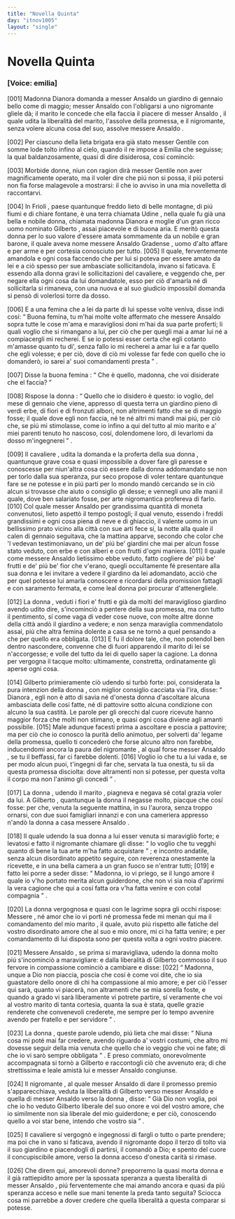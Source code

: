 ```yaml
---
title: "Novella Quinta"
day: "itnov1005"
layout: "single"
---
```

<div id="nov1005" type="novella" who="emilia">
 <h1>
  Novella Quinta
 </h1>
 <p>
  <h3>
   [Voice: emilia]
  </h3>
 </p>
 <argument>
  <p>
   <a name="p00050001">
    [001]
   </a>
   <name persref="dianora" type="person">
    Madonna Dianora
   </name>
   domanda a
   <name persref="ansaldo" type="person">
    messer Ansaldo
   </name>
   un giardino di gennaio bello come di maggio;
   <name persref="ansaldo" type="person">
    messer Ansaldo
   </name>
   con l'obligarsi a uno
   <name persref="negromante-1005" type="person">
    nigromante
   </name>
   gliele d&agrave;;
   <name persref="gilberto" type="person">
    il marito
   </name>
   le concede che ella faccia il piacere di
   <name persref="ansaldo" type="person">
    messer Ansaldo
   </name>
   , il quale udita la liberalit&agrave; del marito, l'assolve della promessa, e il nigromante, senza volere alcuna cosa del suo, assolve
   <name persref="ansaldo" type="person">
    messere Ansaldo
   </name>
   .
  </p>
 </argument>
 <div3 type="commentary" who="author">
  <p>
   <a name="p00050002">
    [002]
   </a>
   Per ciascuno della lieta brigata era gi&agrave; stato
   <name persref="gentile" type="person">
    messer Gentile
   </name>
   con somme lode tolto infino al cielo, quando
   <name persref="panfilo" type="person">
    il re
   </name>
   impose a
   <name persref="emilia" type="person">
    Emilia
   </name>
   che seguisse; la qual baldanzosamente, quasi di dire disiderosa, cos&iacute; cominci&ograve;:
  </p>
 </div3>
 <div3 type="commentary" who="emilia">
  <p>
   <a name="p00050003">
    [003]
   </a>
   Morbide donne, niun con ragion dir&agrave;
   <name persref="gentile" type="person">
    messer Gentile
   </name>
   non aver magnificamente operato, ma il voler dire che pi&uacute; non si possa, il pi&uacute; potersi non fia forse malagevole a mostrarsi: il che io avviso in una mia novelletta di raccontarvi.
  </p>
 </div3>
 <p>
  <a name="p00050004">
   [004]
  </a>
  In
  <name placeref="friuli" type="place">
   Frioli
  </name>
  , paese quantunque freddo lieto di belle montagne, di pi&uacute; fiumi e di chiare fontane, &egrave; una terra chiamata
  <name placeref="udine" type="place">
   Udine
  </name>
  , nella quale fu gi&agrave; una bella e nobile donna, chiamata
  <name persref="dianora" type="person">
   madonna Dianora
  </name>
  e moglie d'un gran ricco uomo nominato
  <name persref="gilberto" type="person">
   Gilberto
  </name>
  , assai piacevole e di buona aria. E merit&ograve; questa donna per lo suo valore d'essere amata sommamente da un nobile e gran barone, il quale aveva nome
  <name persref="ansaldo" type="person">
   messere Ansaldo Gradense
  </name>
  , uomo d'alto affare e per arme e per cortesia conosciuto per tutto.
  <a name="p00050005">
   [005]
  </a>
  Il quale, ferventemente amandola e ogni cosa faccendo che per lui si poteva per essere amato da lei e a ci&ograve; spesso per sue ambasciate sollicitandola, invano si faticava. E essendo alla
  <name persref="dianora" type="person">
   donna
  </name>
  gravi le sollicitazioni del cavaliere, e veggendo che, per negare ella ogni cosa da lui domandatole, esso per ci&ograve; d'amarla n&eacute; di sollicitarla si rimaneva, con una nuova e al suo giudicio impossibil domanda si pens&ograve; di volerlosi torre da dosso.
 </p>
 <p>
  <a name="p00050006">
   [006]
  </a>
  E a una
  <name persref="femina-1005" type="person">
   femina
  </name>
  che a lei da parte di lui spesse volte veniva, disse indi cos&iacute;:
  <q direct="unspecified" who="dianora">
   Buona femina, tu m'hai molte volte affermato che
   <name persref="ansaldo" type="person">
    messere Ansaldo
   </name>
   sopra tutte le cose m'ama e maravigliosi doni m'hai da sua parte proferti; li quali voglio che si rimangano a lui, per ci&ograve; che per quegli mai a amar lui n&eacute; a compiacergli mi recherei. E se io potessi esser certa che egli cotanto m'amasse quanto tu di', senza fallo io mi recherei a amar lui e a far quello che egli volesse; e per ci&ograve;, dove di ci&ograve; mi volesse far fede con quello che io domander&ograve;, io sarei a' suoi comandamenti presta
  </q>
  .
 </p>
 <p>
  <a name="p00050007">
   [007]
  </a>
  Disse
  <name persref="femina-1005" type="person">
   la buona femina
  </name>
  :
  <q direct="unspecified" who="femina-1005">
   Che &egrave; quello, madonna, che voi disiderate che el faccia?
  </q>
 </p>
 <p>
  <a name="p00050008">
   [008]
  </a>
  Rispose
  <name persref="dianora" type="person">
   la donna
  </name>
  :
  <q direct="unspecified" who="dianora">
   Quello che io disidero &egrave; questo: io voglio, del mese di gennaio che viene, appresso di questa terra un giardino pieno di verdi erbe, di fiori e di fronzuti albori, non altrimenti fatto che se di maggio fosse; il quale dove egli non faccia, n&eacute; te n&eacute; altri mi mandi mai pi&uacute;, per ci&ograve; che, se pi&uacute; mi stimolasse, come io infino a qui del tutto al mio marito e a' miei parenti tenuto ho nascoso, cos&iacute;, dolendomene loro, di levarlomi da dosso m'ingegnerei
  </q>
  .
 </p>
 <p>
  <a name="p00050009">
   [009]
  </a>
  <name persref="ansaldo" type="person">
   Il cavaliere
  </name>
  , udita la domanda e la proferta della sua
  <name persref="dianora" type="person">
   donna
  </name>
  , quantunque grave cosa e quasi impossibile a dover fare gli paresse e conoscesse per niun'altra cosa ci&ograve; essere dalla donna addomandato se non per torlo dalla sua speranza, pur seco propose di voler tentare quantunque fare se ne potesse e in pi&uacute; parti per lo mondo mand&ograve; cercando se in ci&ograve; alcun si trovasse che aiuto o consiglio gli desse; e vennegli
  <name persref="negromante-1005" type="person">
   uno
  </name>
  alle mani il quale, dove ben salariato fosse, per arte nigromantica profereva di farlo.
  <a name="p00050010">
   [010]
  </a>
  Col quale
  <name persref="ansaldo" type="person">
   messer Ansaldo
  </name>
  per grandissima quantit&agrave; di moneta convenutosi, lieto aspett&ograve; il tempo postogli; il qual venuto, essendo i freddi grandissimi e ogni cosa piena di neve e di ghiaccio, il valente uomo in un bellissimo
  <name placeref="prato-1005" type="place">
   prato
  </name>
  vicino alla
  <name placeref="udine" type="place">
   citt&agrave;
  </name>
  con sue arti fece s&iacute;, la notte alla quale il calen di gennaio seguitava, che la mattina apparve, secondo che color che 'l vedevan testimoniavano, un de' pi&uacute; be' giardini che mai per alcun fosse stato veduto, con erbe e con alberi e con frutti d'ogni maniera.
  <a name="p00050011">
   [011]
  </a>
  Il quale come messere Ansaldo lietissimo ebbe veduto, fatto cogliere de' pi&uacute; be' frutti e de' pi&uacute; be' fior che v'erano, quegli occultamente f&eacute; presentare alla sua donna e lei invitare a vedere
  <name placeref="giardino-1005" type="place">
   il giardino
  </name>
  da lei adomandato, acci&ograve; che per quel potesse lui amarla conoscere e ricordarsi della promission fattagli e con saramento fermata, e come leal donna poi procurar d'attenergliele.
 </p>
 <p>
  <a name="p00050012">
   [012]
  </a>
  <name persref="dianora" type="person">
   La donna
  </name>
  , veduti i fiori e' frutti e gi&agrave; da molti del maraviglioso giardino avendo udito dire, s'incominci&ograve; a pentere della sua promessa, ma con tutto il pentimento, s&iacute; come vaga di veder cose nuove, con molte altre donne della
  <name placeref="udine" type="place">
   citt&agrave;
  </name>
  and&ograve; il giardino a vedere; e non senza maraviglia commendatolo assai, pi&uacute; che altra femina dolente a casa se ne torn&ograve; a quel pensando a che per quello era obbligata.
  <a name="p00050013">
   [013]
  </a>
  E fu il dolore tale, che, non potendol ben dentro nascondere, convenne che di fuori apparendo
  <name persref="gilberto" type="person">
   il marito
  </name>
  di lei se n'accorgesse; e volle del tutto da lei di quello saper la cagione. La donna per vergogna il tacque molto: ultimamente, constretta, ordinatamente gli aperse ogni cosa.
 </p>
 <p>
  <a name="p00050014">
   [014]
  </a>
  <name persref="gilberto" type="person">
   Gilberto
  </name>
  primieramente ci&ograve; udendo si turb&ograve; forte: poi, considerata la pura intenzion della
  <name persref="dianora" type="person">
   donna
  </name>
  , con miglior consiglio cacciata via l'ira, disse:
  <q direct="unspecified" who="gilberto">
   <name persref="dianora" type="person">
    Dianora
   </name>
   , egli non &egrave; atto di savia n&eacute; d'onesta donna d'ascoltare alcuna ambasciata delle cos&iacute; fatte, n&eacute; di pattovire sotto alcuna condizione con alcuno la sua castit&agrave;. Le parole per gli orecchi dal cuore ricevute hanno maggior forza che molti non stimano, e quasi ogni cosa diviene agli amanti possibile.
   <a name="p00050015">
    [015]
   </a>
   Male adunque facesti prima a ascoltare e poscia a pattovire; ma per ci&ograve; che io conosco la purit&agrave; dello animotuo, per solverti da' legame della promessa, quello ti conceder&ograve; che forse alcuno altro non farebbe, inducendomi ancora la paura del
   <name persref="negromante-1005" type="person">
    nigromante
   </name>
   , al qual forse
   <name persref="ansaldo" type="person">
    messer Ansaldo
   </name>
   , se tu il beffassi, far ci farebbe dolenti.
   <a name="p00050016">
    [016]
   </a>
   Voglio io che tu a lui vada e, se per modo alcun puoi, t'ingegni di far che, servata la tua onest&agrave;, tu sii da questa promessa disciolta: dove altramenti non si potesse, per questa volta il corpo ma non l'animo gli concedi
  </q>
  .
 </p>
 <p>
  <a name="p00050017">
   [017]
  </a>
  <name persref="dianora" type="person">
   La donna
  </name>
  , udendo
  <name persref="gilberto" type="person">
   il marito
  </name>
  , piagneva e negava s&eacute; cotal grazia voler da lui. A
  <name persref="gilberto" type="person">
   Gilberto
  </name>
  , quantunque la donna il negasse molto, piacque che cos&iacute; fosse: per che, venuta la seguente mattina, in su l'aurora, senza troppo ornarsi, con due suoi
  <name persref="famigliari-1005" type="person">
   famigliari
  </name>
  innanzi e con una
  <name persref="cameriera-1005" type="person">
   cameriera
  </name>
  appresso n'and&ograve; la donna a casa
  <name persref="ansaldo" type="person">
   messere Ansaldo
  </name>
  .
 </p>
 <p>
  <a name="p00050018">
   [018]
  </a>
  Il quale udendo la sua
  <name persref="dianora" type="person">
   donna
  </name>
  a lui esser venuta si maravigli&ograve; forte; e levatosi e fatto
  <name persref="negromante-1005" type="person">
   il nigromante
  </name>
  chiamare gli disse:
  <q direct="unspecified" who="ansaldo">
   Io voglio che tu vegghi quanto di bene la tua arte m'ha fatto acquistare
  </q>
  ; e incontro andatile, senza alcun disordinato appetito seguire, con reverenza onestamente la ricevette, e in una bella camera a un gran fuoco se n'entrar tutti;
  <a name="p00050019">
   [019]
  </a>
  e fatto lei porre a seder disse:
  <q direct="unspecified">
   Madonna, io vi priego, se il lungo amore il quale io v'ho portato merita alcun guiderdone, che non vi sia noia d'aprirmi la vera cagione che qui a cos&iacute; fatta ora v'ha fatta venire e con cotal compagnia
  </q>
  .
 </p>
 <p>
  <a name="p00050020">
   [020]
  </a>
  <name persref="dianora" type="person">
   La donna
  </name>
  vergognosa e quasi con le lagrime sopra gli occhi rispose:
  <name persref="ansaldo" type="person">
   Messere
  </name>
  , n&eacute; amor che io vi porti n&eacute; promessa fede mi menan qui ma il comandamento del mio
  <name persref="gilberto" type="person">
   marito
  </name>
  , il quale, avuto pi&uacute; rispetto alle fatiche del vostro disordinato amore che al suo e mio onore, mi ci ha fatta venire; e per comandamento di lui disposta sono per questa volta a ogni vostro piacere.
 </p>
 <p>
  <a name="p00050021">
   [021]
  </a>
  <name persref="ansaldo" type="person">
   Messere Ansaldo
  </name>
  , se prima si maravigliava, udendo
  <name persref="dianora" type="person">
   la donna
  </name>
  molto pi&uacute; s'incominci&ograve; a maravigliare: e dalla liberalit&agrave; di
  <name persref="gilberto" type="person">
   Gilberto
  </name>
  commosso il suo fervore in compassione cominci&ograve; a cambiare e disse:
  <a name="p00050022">
   [022]
  </a>
  <q direct="unspecified" who="ansaldo">
   Madonna, unque a Dio non piaccia, poscia che cos&iacute; &egrave; come voi dite, che io sia guastatore dello onore di chi ha compassione al mio amore; e per ci&ograve; l'esser qui sar&agrave;, quanto vi piacer&agrave;, non altramenti che se mia sorella foste, e quando a grado vi sar&agrave; liberamente vi potrete partire, s&iacute; veramente che voi al vostro marito di tanta cortesia, quanta la sua &egrave; stata, quelle grazie renderete che convenevoli crederete, me sempre per lo tempo avvenire avendo per fratello e per servidore
  </q>
  .
 </p>
 <p>
  <a name="p00050023">
   [023]
  </a>
  <name persref="dianora" type="person">
   La donna
  </name>
  , queste parole udendo, pi&uacute; lieta che mai disse:
  <q direct="unspecified" who="dianora">
   Niuna cosa mi pot&eacute; mai far credere, avendo riguardo a' vostri costumi, che altro mi dovesse seguir della mia venuta che quello che io veggio che voi ne fate; di che io vi sar&ograve; sempre obbligata
  </q>
  . E preso commiato, onorevolmente accompagnata si torn&ograve; a
  <name persref="gilberto" type="person">
   Gilberto
  </name>
  e raccontogli ci&ograve; che avvenuto era; di che strettissima e leale amist&agrave; lui e
  <name persref="ansaldo" type="person">
   messer Ansaldo
  </name>
  congiunse.
 </p>
 <p>
  <a name="p00050024">
   [024]
  </a>
  <name persref="negromante-1005" type="person">
   Il nigromante
  </name>
  , al quale
  <name persref="ansaldo" type="person">
   messer Ansaldo
  </name>
  di dare il promesso premio s'apparecchiava, veduta la liberalit&agrave; di
  <name persref="gilberto" type="person">
   Gilberto
  </name>
  verso
  <name persref="ansaldo" type="person">
   messer Ansaldo
  </name>
  e quella di
  <name persref="ansaldo" type="person">
   messer Ansaldo
  </name>
  verso
  <name persref="dianora" type="person">
   la donna
  </name>
  , disse:
  <q direct="unspecified" who="negromante-1005">
   Gi&agrave; Dio non voglia, poi che io ho veduto
   <name persref="gilberto" type="person">
    Gilberto
   </name>
   liberale del suo onore e voi del vostro amore, che io similmente non sia liberale del mio guiderdone; e per ci&ograve;, conoscendo quello a voi star bene, intendo che vostro sia
  </q>
  .
 </p>
 <p>
  <a name="p00050025">
   [025]
  </a>
  <name persref="ansaldo" type="person">
   Il cavaliere
  </name>
  si vergogn&ograve; e ingegnossi di fargli o tutto o parte prendere; ma poi che in vano si faticava, avendo
  <name persref="negromante-1005" type="person">
   il nigromante
  </name>
  dopo il terzo d&iacute; tolto via il suo giardino e piacendogli di partirsi, il comand&ograve; a Dio; e spento del cuore il concupiscibile amore, verso
  <name persref="dianora" type="person">
   la donna
  </name>
  acceso d'onesta carit&agrave; si rimase.
 </p>
 <div3 type="commentary" who="emilia">
  <p>
   <a name="p00050026">
    [026]
   </a>
   Che direm qui, amorevoli donne? preporremo la quasi morta
   <name persref="dianora" type="person">
    donna
   </name>
   e il gi&agrave; rattiepidito amore per la spossata speranza a questa liberalit&agrave; di
   <name persref="ansaldo" type="person">
    messer Ansaldo
   </name>
   , pi&uacute; ferventemente che mai amando ancora e quasi da pi&uacute; speranza acceso e nelle sue mani tenente la preda tanto seguita? Sciocca cosa mi parrebbe a dover credere che quella liberalit&agrave; a questa comparar si potesse.
  </p>
 </div3>
</div>